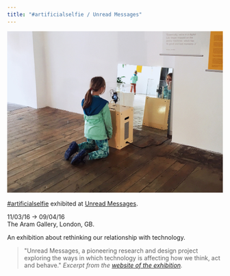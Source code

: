 ```yaml
---
title: "#artificialselfie / Unread Messages"
---
```

![](../assets/202104131211.jpg)

[#artificialselfie](202104131142) exhibited at [Unread Messages](https://www.flickr.com/photos/danielarmengolaltayo/sets/72157665522945334).

11/03/16 → 09/04/16  
The Aram Gallery, London, GB.

An exhibition about rethinking our relationship with technology.

>"Unread Messages, a pioneering research and design project exploring the ways in which technology is affecting how we think, act and behave." *Excerpt from the [website of the exhibition](http://unreadmessages.com/about/).*